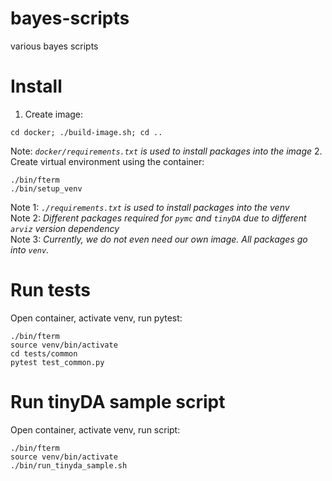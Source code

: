 # bayes-scripts
various bayes scripts


# Install
1. Create image:
```
cd docker; ./build-image.sh; cd ..
```
Note: *`docker/requirements.txt` is used to install packages into the image*
2. Create virtual environment using the container:
```
./bin/fterm
./bin/setup_venv
```
Note 1: *`./requirements.txt` is used to install packages into the venv*  
Note 2: *Different packages required for `pymc` and `tinyDA` due to different
        `arviz` version dependency*  
Note 3: *Currently, we do not even need our own image. All packages go into `venv`.*


# Run tests
Open container, activate venv, run pytest:
```
./bin/fterm
source venv/bin/activate
cd tests/common
pytest test_common.py
```

# Run tinyDA sample script
Open container, activate venv, run script:
```
./bin/fterm
source venv/bin/activate
./bin/run_tinyda_sample.sh

```